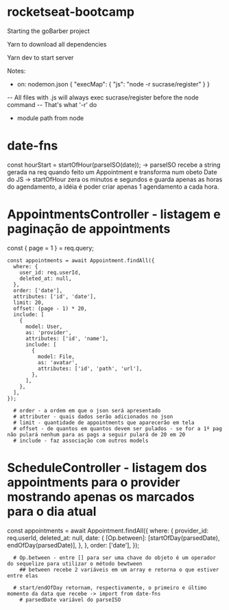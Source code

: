 # rocketseat-bootcamp
Starting the goBarber project


Yarn to download all dependencies

Yarn dev to start server






Notes:

* on: nodemon.json
    {
    "execMap": {
        "js": "node -r sucrase/register"
    }
    }

-- All files with .js will always exec sucrase/register before the node command
    -- That's what '-r' do

* module path from node



# date-fns

  const hourStart = startOfHour(parseISO(date));
    -> parseISO recebe a string gerada na req quando feito um Appointment e transforma num obeto Date do JS
    -> startOfHour zera os minutos e segundos e guarda apenas as horas do agendamento, a idéia é poder criar apenas 1 agendamento a cada hora.



# AppointmentsController - listagem e paginação de appointments
const { page = 1 } = req.query;

    const appointments = await Appointment.findAll({
      where: {
        user_id: req.userId,
        deleted_at: null,
      },
      order: ['date'],
      attributes: ['id', 'date'],
      limit: 20,
      offset: (page - 1) * 20,
      include: [
        {
          model: User,
          as: 'provider',
          attributes: ['id', 'name'],
          include: [
            {
              model: File,
              as: 'avatar',
              attributes: ['id', 'path', 'url'],
            },
          ],
        },
      ],
    });

      # order - a ordem em que o json será apresentado
      # attributer - quais dados serão adicionados no json
      # limit - quantidade de appointments que aparecerão em tela
      # offset - de quantos em quantos devem ser pulados - se for a 1º pag não pulará nenhum para as pags a seguir pulará de 20 em 20
      # include - faz associação com outros models


# ScheduleController - listagem dos appointments para o provider mostrando apenas os marcados para o dia atual
const appointments = await Appointment.findAll({
      where: {
        provider_id: req.userId,
        deleted_at: null,
        date: {
          [Op.between]: [startOfDay(parsedDate), endOfDay(parsedDate)],
        },
      },
      order: ['date'],
    });

      # Op.between - entre [] para ser uma chave do objeto é um operador do sequelize para utilizar o método bewtween
        ## between recebe 2 variáveis em um array e retorna o que estiver entre elas

      # start/endOfDay retornam, respectivamente, o primeiro e último momento da data que recebe -> import from date-fns
        # parsedDate variável do parseISO
